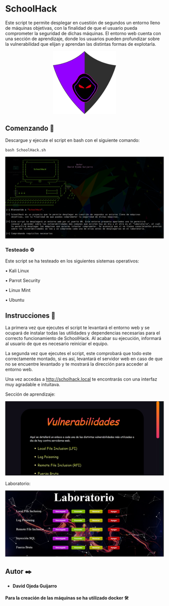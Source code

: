 # SchoolHack
Este script te permite desplegar en cuestión de segundos un entorno lleno de máquinas objetivas, con la finalidad de que el usuario pueda comprometer la seguridad de dichas máquinas. El entorno web cuenta con una sección de aprendizaje, donde los usuarios pueden profundizar sobre la vulnerabilidad que elijan y aprendan las distintas formas de explotarla.

<p align="center">
<img src="entorno/img/logo.png"
	alt="SchoolHack"
	width="200"/>
</p>



## Comenzando 🚀

Descargue y ejecute el script en bash con el siguiente comando:
```
bash SchoolHack.sh
```
<p align="center">
<img src="images-readme/Script.png"
	alt="SchoolHack"
	width="700"/>
</p>


### Testeado ⚙️

Este script se ha testeado en los siguientes sistemas operativos:

• Kali Linux

• Parrot Security

• Linux Mint

• Ubuntu



## Instrucciones 📖

La primera vez que ejecutes el script te levantará el entorno web y se ocupará de instalar todas las utilidades y dependencias necesarias para el correcto funcionamiento de SchoolHack. Al acabar su ejecución, informará al usuario de que es necesario reiniciar el equipo.

La segunda vez que ejecutes el script, este comprobará que todo este correctamente montado, si es así, levantará el servidor web en caso de que no se encuentre levantado y te mostrará la dirección para acceder al entorno web.

Una vez accedas a http://scholhack.local te encontrarás con una interfaz muy agradable e intuitava.

Sección de aprendizaje:

<p align="center">
<img src="images-readme/aprender.PNG"
	alt="Aprender"
	width="700"/>
</p>

Laboratorio:

<p align="center">
<img src="images-readme/laboratorio.PNG"
	alt="Laboratorio"
	width="700"/>
</p>

## Autor ✒️
* **David Ojeda Guijarro**

#### Para la creación de las máquinas se ha utilizado docker 🛠️
